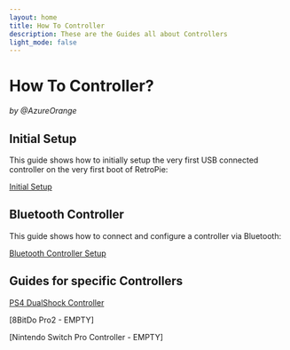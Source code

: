 ```yaml
---
layout: home
title: How To Controller
description: These are the Guides all about Controllers
light_mode: false
---
```


# How To Controller?  
_by @AzureOrange_

## Initial Setup

This guide shows how to initially setup the very first USB connected controller on the very first boot of RetroPie:

[Initial Setup](/controller/initial.md)

## Bluetooth Controller

This guide shows how to connect and configure a controller via Bluetooth:

[Bluetooth Controller Setup](/controller/bluetooth.md)

## Guides for specific Controllers

[PS4 DualShock Controller](/controller/ps4_dualshock.md)

[8BitDo Pro2 - EMPTY]

[Nintendo Switch Pro Controller - EMPTY]
